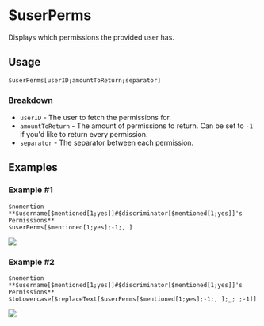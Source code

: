 # $userPerms
Displays which permissions the provided user has.

## Usage
```
$userPerms[userID;amountToReturn;separator]
```

### Breakdown
- `userID` - The user to fetch the permissions for.
- `amountToReturn` - The amount of permissions to return. Can be set to `-1` if you'd like to return every permission.
- `separator` - The separator between each permission.

## Examples
### Example #1
```
$nomention
**$username[$mentioned[1;yes]]#$discriminator[$mentioned[1;yes]]'s Permissions**
$userPerms[$mentioned[1;yes];-1;, ]
```
![](https://user-images.githubusercontent.com/69215413/136458822-b58a6848-4c27-4711-abcf-3618e840880c.png)

### Example #2
```
$nomention
**$username[$mentioned[1;yes]]#$discriminator[$mentioned[1;yes]]'s Permissions**
$toLowercase[$replaceText[$userPerms[$mentioned[1;yes];-1;, ];_; ;-1]]
```
![](https://user-images.githubusercontent.com/69215413/136459010-5702695e-90d2-4de1-bfc0-4b1b6c95e6f9.png)
